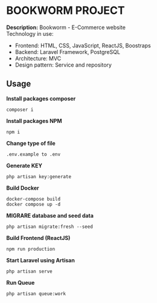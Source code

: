# **BOOKWORM PROJECT**

**Description:** Bookworm - E-Commerce website
</br>
Technology in use:
- Frontend: HTML, CSS, JavaScript, ReactJS, Boostraps
- Backend: Laravel Framework, PostgreSQL
- Architecture: MVC
- Design pattern: Service and repository
## **Usage**

**Install packages composer**

```console
composer i
```
**Install packages NPM**
```console
npm i
```

**Change type of file**
```console
.env.example to .env
```

**Generate KEY**
```console
php artisan key:generate
```

**Build Docker**
```console
docker-compose build
docker compose up -d
```

**MIGRARE database and seed data**
```console
php artisan migrate:fresh --seed
```

**Build Frontend (ReactJS)**
```console
npm run production
```

**Start Laravel using Artisan**
```console
php artisan serve
```

**Run Queue**
```console
php artisan queue:work
```
